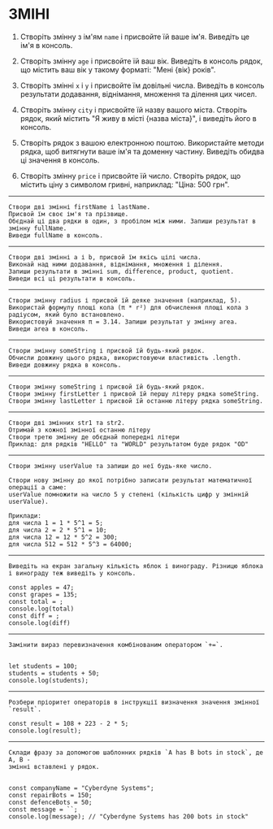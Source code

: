 # ЗМІНІ

1. Створіть змінну з ім'ям `name` і присвойте їй ваше ім'я. Виведіть це ім'я в
   консоль.

1. Створіть змінну `age` і присвойте їй ваш вік. Виведіть в консоль рядок, що
   містить ваш вік у такому форматі: "Мені {вік} років".

1. Створіть змінні `x` і `y` і присвойте їм довільні числа. Виведіть в консоль
   результати додавання, віднімання, множення та ділення цих чисел.

1. Створіть змінну `city` і присвойте їй назву вашого міста. Створіть рядок,
   який містить "Я живу в місті {назва міста}", і виведіть його в консоль.

1. Створіть рядок з вашою електронною поштою. Використайте методи рядка, щоб
   витягнути ваше ім'я та доменну частину. Виведіть обидва ці значення в
   консоль.

1. Створіть змінну `price` і присвойте їй число. Створіть рядок, що містить ціну
   з символом гривні, наприклад: "Ціна: 500 грн".

---

```
Створи дві змінні firstName і lastName.
Присвой їм своє ім'я та прізвище.
Обєднай ці два рядки в один, з пробілом між ними. Запиши результат в змінну fullName.
Виведи fullName в консоль.
```

---

```
Створи дві змінні a і b, присвой їм якісь цілі числа.
Виконай над ними додавання, віднімання, множення і ділення.
Запиши результати в змінні sum, difference, product, quotient.
Виведи всі ці результати в консоль.
```

---

```
Створи змінну radius і присвой їй деяке значення (наприклад, 5).
Використай формулу площі кола (π * r²) для обчислення площі кола з радіусом, який було встановлено.
Використовуй значення π = 3.14. Запиши результат у змінну area.
Виведи area в консоль.
```

---

```
Створи змінну someString і присвой їй будь-який рядок.
Обчисли довжину цього рядка, використовуючи властивість .length.
Виведи довжину рядка в консоль.
```

---

```
Створи змінну someString і присвой їй будь-який рядок.
Створи змінну firstLetter і присвой їй першу літеру рядка someString.
Створи змінну lastLetter і присвой їй останню літеру рядка someString.
```

---

```
Створи дві змінних str1 та str2.
Отримай з кожної змінної останню літеру
Створи третю змінну де обєднай попередні літери
Приклад: для рядків "HELLO" та "WORLD" результатом буде рядок "OD"
```

---

```
Створи змінну userValue та запиши до неї будь-яке число.

Створи нову змінну до якої потрібно записати результат математичної операції а саме:
userValue помножити на число 5 у степені (кількість цифр у змінній userValue).

Приклади:
для числа 1 = 1 * 5^1 = 5;
для числа 2 = 2 * 5^1 = 10;
для числа 12 = 12 * 5^2 = 300;
для числа 512 = 512 * 5^3 = 64000;

```

---

```
Виведіть на екран загальну кількість яблок і винограду. Різницю яблока і винограду теж виведіть у консоль.

const apples = 47;
const grapes = 135;
const total = ;
console.log(total)
const diff = ;
console.log(diff)

```

---

```
Замінити вираз перевизначення комбінованим оператором `+=`.


let students = 100;
students = students + 50;
console.log(students);
```

---

```
Розбери пріоритет операторів в інструкції визначення значення змінної
`result`.

const result = 108 + 223 - 2 * 5;
console.log(result);
```

---

```
Склади фразу за допомогою шаблонних рядків `A has B bots in stock`, де A, B -
змінні вставлені у рядок.


const companyName = "Cyberdyne Systems";
const repairBots = 150;
const defenceBots = 50;
const message = ``;
console.log(message); // "Cyberdyne Systems has 200 bots in stock"
```
